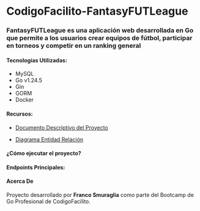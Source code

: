 # CodigoFacilito-FantasyFUTLeague
### FantasyFUTLeague es una aplicación web desarrollada en Go que permite a los usuarios crear equipos de fútbol, participar en torneos y competir en un ranking general

#### Tecnologías Utilizadas:
- MySQL
- Go v1.24.5
- Gin
- GORM
- Docker

#### Recursos:

- [Documento Descriptivo del Proyecto](https://drive.google.com/file/d/1ttLDvZNhPOjZ3KeqOgL5v0HRUttHYi9B/view?usp=sharing)

- [Diagrama Entidad Relación](https://lucid.app/lucidchart/64f63ea2-13c1-47ac-a77c-148002265621/edit?viewport_loc=327%2C-3%2C1707%2C838%2C0_0&invitationId=inv_bbea07bb-8f97-4eee-b473-82346bf3e7c9)

#### ¿Cómo ejecutar el proyecto?

#### Endpoints Principales:

#### Acerca De
Proyecto desarrollado por **Franco Smuraglia** como parte del Bootcamp de Go Profesional de CodigoFacilito.
